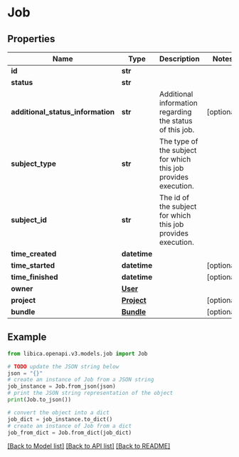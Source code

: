 # Job


## Properties

Name | Type | Description | Notes
------------ | ------------- | ------------- | -------------
**id** | **str** |  | 
**status** | **str** |  | 
**additional_status_information** | **str** | Additional information regarding the status of this job. | [optional] 
**subject_type** | **str** | The type of the subject for which this job provides execution. | 
**subject_id** | **str** | The id of the subject for which this job provides execution. | 
**time_created** | **datetime** |  | 
**time_started** | **datetime** |  | [optional] 
**time_finished** | **datetime** |  | [optional] 
**owner** | [**User**](User.md) |  | 
**project** | [**Project**](Project.md) |  | [optional] 
**bundle** | [**Bundle**](Bundle.md) |  | [optional] 

## Example

```python
from libica.openapi.v3.models.job import Job

# TODO update the JSON string below
json = "{}"
# create an instance of Job from a JSON string
job_instance = Job.from_json(json)
# print the JSON string representation of the object
print(Job.to_json())

# convert the object into a dict
job_dict = job_instance.to_dict()
# create an instance of Job from a dict
job_from_dict = Job.from_dict(job_dict)
```
[[Back to Model list]](../README.md#documentation-for-models) [[Back to API list]](../README.md#documentation-for-api-endpoints) [[Back to README]](../README.md)


